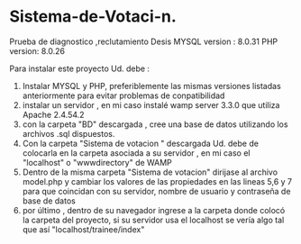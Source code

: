 # Sistema-de-Votaci-n.
Prueba de diagnostico ,reclutamiento Desis
MYSQL version : 8.0.31
PHP version: 8.0.26


Para instalar este proyecto Ud. debe : 

1. Instalar MYSQL y PHP, preferiblemente las mismas versiones listadas anteriormente para evitar problemas de conpatibilidad
2. instalar un servidor , en mi caso instalé wamp server 3.3.0 que utiliza Apache 2.4.54.2
3. con la carpeta "BD" descargada , cree una base de datos utilizando los archivos .sql dispuestos.
4. Con la carpeta "Sistema de votacion " descargada Ud. debe de colocarla en la carpeta asociada a su servidor , en mi caso el "localhost" o "wwwdirectory" de WAMP
5. Dentro de la misma carpeta "Sistema de votacion" dirijase al archivo model.php y cambiar los valores de las propiedades en las lineas 5,6 y 7 para que coincidan con su servidor, nombre de usuario y contraseña de base de datos
6. por último , dentro de su navegador ingrese a la carpeta donde colocó la carpeta del proyecto, si su servidor usa el localhost se vería algo tal que así "localhost/trainee/index"
